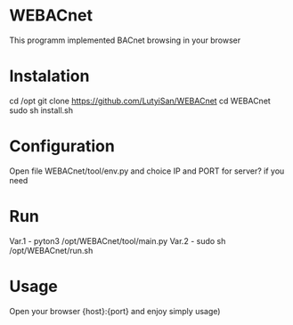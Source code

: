 # WEBACnet
This programm implemented BACnet browsing in your browser
# Instalation
cd /opt
git clone https://github.com/LutyiSan/WEBACnet
cd WEBACnet
sudo sh install.sh
# Configuration
 Open file WEBACnet/tool/env.py and choice IP and PORT for server? if you need
# Run
Var.1 - pyton3 /opt/WEBACnet/tool/main.py
Var.2 - sudo sh /opt/WEBACnet/run.sh
# Usage
Open your browser {host}:{port} and enjoy simply usage)


  
